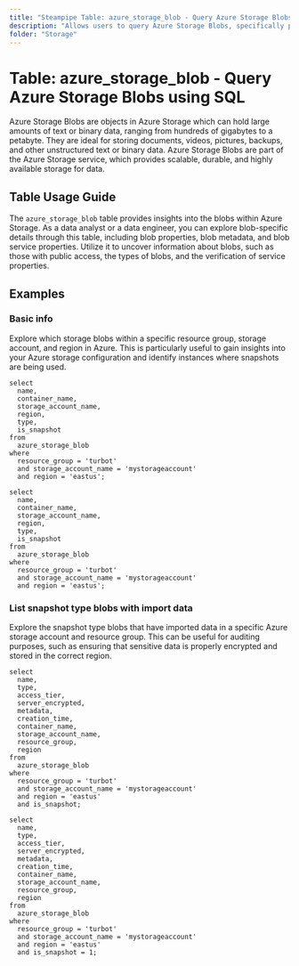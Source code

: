 ```yaml
---
title: "Steampipe Table: azure_storage_blob - Query Azure Storage Blobs using SQL"
description: "Allows users to query Azure Storage Blobs, specifically providing information about blob properties, blob metadata, and blob service properties."
folder: "Storage"
---
```


# Table: azure_storage_blob - Query Azure Storage Blobs using SQL

Azure Storage Blobs are objects in Azure Storage which can hold large amounts of text or binary data, ranging from hundreds of gigabytes to a petabyte. They are ideal for storing documents, videos, pictures, backups, and other unstructured text or binary data. Azure Storage Blobs are part of the Azure Storage service, which provides scalable, durable, and highly available storage for data.

## Table Usage Guide

The `azure_storage_blob` table provides insights into the blobs within Azure Storage. As a data analyst or a data engineer, you can explore blob-specific details through this table, including blob properties, blob metadata, and blob service properties. Utilize it to uncover information about blobs, such as those with public access, the types of blobs, and the verification of service properties.

## Examples

### Basic info
Explore which storage blobs within a specific resource group, storage account, and region in Azure. This is particularly useful to gain insights into your Azure storage configuration and identify instances where snapshots are being used.

```sql+postgres
select
  name,
  container_name,
  storage_account_name,
  region,
  type,
  is_snapshot
from
  azure_storage_blob
where
  resource_group = 'turbot'
  and storage_account_name = 'mystorageaccount'
  and region = 'eastus';
```

```sql+sqlite
select
  name,
  container_name,
  storage_account_name,
  region,
  type,
  is_snapshot
from
  azure_storage_blob
where
  resource_group = 'turbot'
  and storage_account_name = 'mystorageaccount'
  and region = 'eastus';
```

### List snapshot type blobs with import data
Explore the snapshot type blobs that have imported data in a specific Azure storage account and resource group. This can be useful for auditing purposes, such as ensuring that sensitive data is properly encrypted and stored in the correct region.

```sql+postgres
select
  name,
  type,
  access_tier,
  server_encrypted,
  metadata,
  creation_time,
  container_name,
  storage_account_name,
  resource_group,
  region
from
  azure_storage_blob
where
  resource_group = 'turbot'
  and storage_account_name = 'mystorageaccount'
  and region = 'eastus'
  and is_snapshot;
```

```sql+sqlite
select
  name,
  type,
  access_tier,
  server_encrypted,
  metadata,
  creation_time,
  container_name,
  storage_account_name,
  resource_group,
  region
from
  azure_storage_blob
where
  resource_group = 'turbot'
  and storage_account_name = 'mystorageaccount'
  and region = 'eastus'
  and is_snapshot = 1;
```